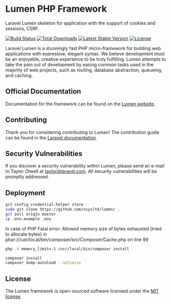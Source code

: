 # Lumen PHP Framework

Laravel Lumen skeleton for application with the support of cookies and sessions, CSRF.

[![Build Status](https://travis-ci.org/laravel/lumen-framework.svg)](https://travis-ci.org/laravel/lumen-framework)
[![Total Downloads](https://poser.pugx.org/laravel/lumen-framework/d/total.svg)](https://packagist.org/packages/laravel/lumen-framework)
[![Latest Stable Version](https://poser.pugx.org/laravel/lumen-framework/v/stable.svg)](https://packagist.org/packages/laravel/lumen-framework)
[![License](https://poser.pugx.org/laravel/lumen-framework/license.svg)](https://packagist.org/packages/laravel/lumen-framework)

Laravel Lumen is a stunningly fast PHP micro-framework for building web applications with expressive, elegant syntax. We believe development must be an enjoyable, creative experience to be truly fulfilling. Lumen attempts to take the pain out of development by easing common tasks used in the majority of web projects, such as routing, database abstraction, queueing, and caching.

## Official Documentation

Documentation for the framework can be found on the [Lumen website](https://lumen.laravel.com/docs).

## Contributing

Thank you for considering contributing to Lumen! The contribution guide can be found in the [Laravel documentation](https://laravel.com/docs/contributions).

## Security Vulnerabilities

If you discover a security vulnerability within Lumen, please send an e-mail to Taylor Otwell at taylor@laravel.com. All security vulnerabilities will be promptly addressed.

## Deployment

```sh
git config credential.helper store
sudo git clone https://github.com/osysltd/lumen/ .
git pull origin master
cp .env.example .env
```
In case of PHP Fatal error:  Allowed memory size of bytes exhausted (tried to allocate bytes) in phar:///usr/local/bin/composer/src/Composer/Cache.php on line 99

```sh
php -d memory_limit=-1 /usr/local/bin/composer install
```

```sh
composer install
composer dump-autoload --optimize
```

## License

The Lumen framework is open-sourced software licensed under the [MIT license](https://opensource.org/licenses/MIT).
